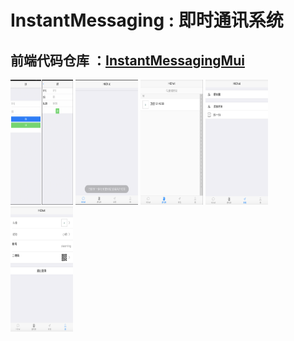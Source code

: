 # InstantMessaging : 即时通讯系统
## 前端代码仓库 ：[InstantMessagingMui](https://github.com/zhaohai1299002788/InstantMessagingMui)
<img src="https://github.com/zhaohai1299002788/InstantMessaging/blob/master/src/main/resources/static/image/登陆注册.png" height="200" width="100"/>
<img src="https://github.com/zhaohai1299002788/InstantMessaging/blob/master/src/main/resources/static/image/%E4%B8%BB%E9%A2%98%E7%95%8C%E9%9D%A2.png" height="200" width="100"/>
<img src="https://github.com/zhaohai1299002788/InstantMessaging/blob/master/src/main/resources/static/image/%E9%80%9A%E8%AE%AF%E5%BD%95.png" height="200" width="100"/>
<img src="https://github.com/zhaohai1299002788/InstantMessaging/blob/master/src/main/resources/static/image/添加朋友.png" height="200" width="100"/>
<img src="https://github.com/zhaohai1299002788/InstantMessaging/blob/master/src/main/resources/static/image/自我展示.png" height="200" width="100"/>